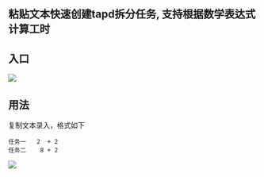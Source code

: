 ## 粘贴文本快速创建tapd拆分任务, 支持根据数学表达式计算工时

## 入口
![](https://cdn.jsdelivr.net/gh/wingsheep/FigureBed@master/img/Snipaste_2024-06-20_18-40-42.png)

## 用法

复制文本录入，格式如下

```
任务一   2  + 2
任务二    8 + 2
```

![](https://cdn.jsdelivr.net/gh/wingsheep/FigureBed@master/img/Snipaste_2024-06-20_18-43-44.png)
